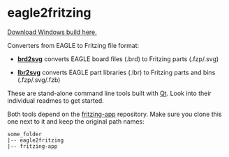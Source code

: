 # eagle2fritzing

[Download Windows build here.](https://github.com/ha7ilm/eagle2fritzing/releases)

Converters from EAGLE to Fritzing file format:

*  [**brd2svg**](https://github.com/fritzing/eagle2fritzing/tree/master/brd2svg) converts EAGLE board files (.brd) to Fritzing parts (.fzp/.svg)

*  [**lbr2svg**](https://github.com/fritzing/eagle2fritzing/tree/master/lbr2svg) converts EAGLE part libraries (.lbr) to Fritzing parts and bins (.fzp/.svg/.fzb)

These are stand-alone command line tools built with [Qt](http://www.qt.io). Look into their individual readmes to get started.

Both tools depend on the [fritzing-app](https://github.com/fritzing/fritzing-app) repository. Make sure you clone this one next to it and keep the original path names:

    some_folder
    |-- eagle2fritzing
    |-- fritzing-app
